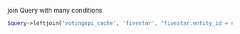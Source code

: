 join Query with many conditions

```php
$query->leftjoin('votingapi_cache', 'fivestar', "fivestar.entity_id = n.nid AND fivestar.function = 'average'");
```
